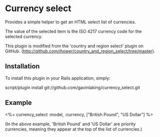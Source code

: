 # Currency select

Provides a simple helper to get an HTML select list of currencies.

The value of the selected item is the ISO 4217 currency code for the selected currency.

This plugin is modified from the 'country and region select'  plugin on GitHub. (http://github.com/ihower/country_and_region_select/tree/master).

## Installation

To install this plugin in your Rails application, simply:

script/plugin install git://github.com/gavinlaking/currency_select.git

## Example

<%= currency_select :model, :currency, ["British Pound", "US Dollar"] %>

(In the above example, 'British Pound' and 'US Dollar' are priority currencies, meaning they appear at the top of the list of currencies.)